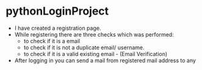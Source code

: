 # pythonLoginProject
* I have created a registration page.
* While registering there are three checks which was performed:
    - to check if it is a email
    - to check if it is not a duplicate email/ username.
    - to check if it is a valid existing email - (Email Verification)
 * After logging in you can send a mail from registered mail address to any